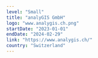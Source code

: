 ```yaml
---
level: "Small"
title: "analyGIS GmbH"
logo: "www.analygis.ch.png"
startDate: "2023-01-01"
endDate: "2024-02-29"
link: "https://www.analygis.ch/"
country: "Switzerland"
---
```

